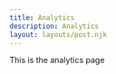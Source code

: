 ```yaml
---
title: Analytics
description: Analytics
layout: layouts/post.njk
---
```


This is the analytics page
